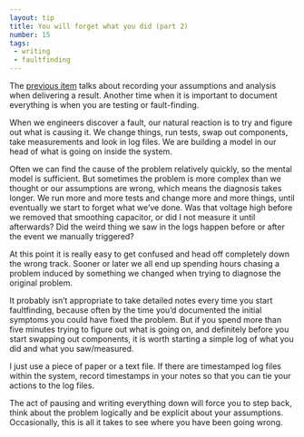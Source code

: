 ```yaml
---
layout: tip
title: You will forget what you did (part 2)
number: 15
tags:
 - writing
 - faultfinding
---
```


The [previous item](14-you-will-forget-what-you-did-so-document-everything) talks about recording your assumptions and analysis when delivering a result.  Another time when it is important to document everything is when you are testing or fault-finding.   

When we engineers discover a fault, our natural reaction is to try and figure out what is causing it.  We change things, run tests, swap out components, take measurements and look in log files.   We are building a model in our head of what is going on inside the system.

Often we can find the cause of the problem relatively quickly, so the mental model is sufficient.  But sometimes the problem is more complex than we thought or our assumptions are wrong, which means the diagnosis takes longer.  We run more and more tests and change more and more things, until eventually we start to forget what we’ve done.   Was that voltage high before we removed that smoothing capacitor, or did I not measure it until afterwards?  Did the weird thing we saw in the logs happen before or after the event we manually triggered?

At this point it is really easy to get confused and head off completely down the wrong track.  Sooner or later we all end up spending hours chasing a problem  induced by something we changed when trying to diagnose the original problem.

It probably isn’t appropriate to take detailed notes every time you start faultfinding, because often by the time you’d documented the initial symptoms you could have fixed the problem.  But if you spend more than five minutes trying to figure out what is going on, and definitely before you start swapping out components, it is worth starting a simple log of what you did and what you saw/measured.

I just use a piece of paper or a text file.  If there are timestamped log files within the system, record timestamps in your notes so that you can tie your actions to the log files.

The act of pausing and writing everything down will force you to step back, think about the problem logically and be explicit about your assumptions.  Occasionally, this is all it takes to see where you have been going wrong.
